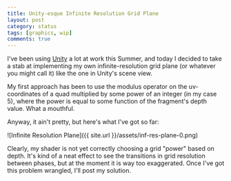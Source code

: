 ```yaml
---
title: Unity-esque Infinite Resolution Grid Plane
layout: post
category: status
tags: [graphics, wip]
comments: true
---
```


I've been using [Unity](https://unity3d.com/) a lot at work this Summer, and today I decided to take a stab at implementing my own infinite-resolution grid plane (or whatever you might call it) like the one in Unity's scene view.

My first approach has been to use the modulus operator on the uv-coordinates of a quad multiplied by some power of an integer (in my case 5), where the power is equal to some function of the fragment's depth value. What a mouthful.

Anyway, it ain't pretty, but here's what I've got so far:

![Infinite Resolution Plane]({{ site.url }}/assets/inf-res-plane-0.png)

Clearly, my shader is not yet correctly choosing a grid "power" based on depth. It's kind of a neat effect to see the transitions in grid resolution between phases, but at the moment it is way too exaggerated. Once I've got this problem wrangled, I'll post my solution.